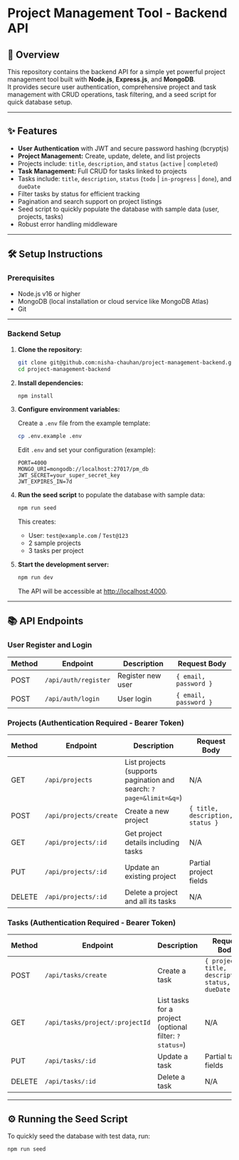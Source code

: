 # Project Management Tool - Backend API

## 🚀 Overview

This repository contains the backend API for a simple yet powerful project management tool built with **Node.js**, **Express.js**, and **MongoDB**.  
It provides secure user authentication, comprehensive project and task management with CRUD operations, task filtering, and a seed script for quick database setup.

---

## ✨ Features

- **User Authentication** with JWT and secure password hashing (bcryptjs)
- **Project Management:** Create, update, delete, and list projects
- Projects include: `title`, `description`, and `status` (`active` | `completed`)
- **Task Management:** Full CRUD for tasks linked to projects
- Tasks include: `title`, `description`, `status` (`todo` | `in-progress` | `done`), and `dueDate`
- Filter tasks by status for efficient tracking
- Pagination and search support on project listings
- Seed script to quickly populate the database with sample data (user, projects, tasks)
- Robust error handling middleware

---

## 🛠️ Setup Instructions

### Prerequisites

- Node.js v16 or higher
- MongoDB (local installation or cloud service like MongoDB Atlas)
- Git

---

### Backend Setup

1. **Clone the repository:**

   ```bash
   git clone git@github.com:nisha-chauhan/project-management-backend.git
   cd project-management-backend
   ```

2. **Install dependencies:**

   ```bash
   npm install
   ```

3. **Configure environment variables:**

   Create a `.env` file from the example template:

   ```bash
   cp .env.example .env
   ```

   Edit `.env` and set your configuration (example):

   ```env
   PORT=4000
   MONGO_URI=mongodb://localhost:27017/pm_db
   JWT_SECRET=your_super_secret_key
   JWT_EXPIRES_IN=7d
   ```

4. **Run the seed script** to populate the database with sample data:

   ```bash
   npm run seed
   ```

   This creates:

   - User: `test@example.com` / `Test@123`
   - 2 sample projects
   - 3 tasks per project

5. **Start the development server:**

   ```bash
   npm run dev
   ```

   The API will be accessible at [http://localhost:4000](http://localhost:4000).

---

## 📚 API Endpoints

### User Register and Login

| Method | Endpoint             | Description       | Request Body          |
| ------ | -------------------- | ----------------- | --------------------- |
| POST   | `/api/auth/register` | Register new user | `{ email, password }` |
| POST   | `/api/auth/login`    | User login        | `{ email, password }` |

### Projects (Authentication Required - Bearer Token)

| Method | Endpoint               | Description                                                        | Request Body                     |
| ------ | ---------------------- | ------------------------------------------------------------------ | -------------------------------- |
| GET    | `/api/projects`        | List projects (supports pagination and search: `?page=&limit=&q=`) | N/A                              |
| POST   | `/api/projects/create` | Create a new project                                               | `{ title, description, status }` |
| GET    | `/api/projects/:id`    | Get project details including tasks                                | N/A                              |
| PUT    | `/api/projects/:id`    | Update an existing project                                         | Partial project fields           |
| DELETE | `/api/projects/:id`    | Delete a project and all its tasks                                 | N/A                              |

### Tasks (Authentication Required - Bearer Token)

| Method | Endpoint                        | Description                                            | Request Body                                         |
| ------ | ------------------------------- | ------------------------------------------------------ | ---------------------------------------------------- |
| POST   | `/api/tasks/create`             | Create a task                                          | `{ projectId, title, description, status, dueDate }` |
| GET    | `/api/tasks/project/:projectId` | List tasks for a project (optional filter: `?status=`) | N/A                                                  |
| PUT    | `/api/tasks/:id`                | Update a task                                          | Partial task fields                                  |
| DELETE | `/api/tasks/:id`                | Delete a task                                          | N/A                                                  |

---

## ⚙️ Running the Seed Script

To quickly seed the database with test data, run:

```bash
npm run seed
```
